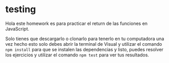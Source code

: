 # testing

Hola este homework es para practicar el return de las funciones en JavaScript. 

Solo tienes que descargarlo o clonarlo para tenerlo en tu computadora
una vez hecho esto solo debes abrir la terminal de Visual y utilizar el comando  `npm install` para que se instalen las dependencias y listo,
puedes resolver los ejercicios y utilizar el comando `npm test` para ver tus resultados.
